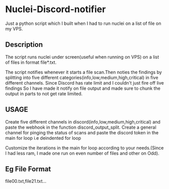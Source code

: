 # Nuclei-Discord-notifier
Just a python script which I built when I had to run nuclei on a list of file on my VPS.

## Description

The script runs nuclei under screen(useful when running on VPS) on a list of files in format file*.txt.

The script notifies whenever it starts a file scan.Then noties the findings by splitting into five different categories(info,low,medium,high,critical) 
in five different channels. Since Discord has rate limit and I couldn't just fire off live findings So I have made it notify on file output 
and made sure to chunk the output in parts to not get rate limited.

## USAGE

Create five different channels in discord(info,low,medium,high,critical) and paste the webhook in the function discord_output_split.
Create a general channel for pinging the status of scans and paste the discord token in the main for loop i.e deindented for loop

Customize the iterations in the main for loop according to your needs.(Since I had less ram, I made one run on even number of files and other on Odd).

## Eg File Format
file00.txt,file21.txt...
